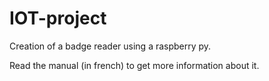 # IOT-project

Creation of a badge reader using a raspberry py.

Read the manual (in french) to get more information about it.
